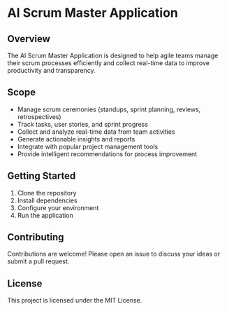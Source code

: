 # AI Scrum Master Application

## Overview
The AI Scrum Master Application is designed to help agile teams manage their scrum processes efficiently and collect real-time data to improve productivity and transparency.

## Scope
- Manage scrum ceremonies (standups, sprint planning, reviews, retrospectives)
- Track tasks, user stories, and sprint progress
- Collect and analyze real-time data from team activities
- Generate actionable insights and reports
- Integrate with popular project management tools
- Provide intelligent recommendations for process improvement

## Getting Started
1. Clone the repository
2. Install dependencies
3. Configure your environment
4. Run the application

## Contributing
Contributions are welcome! Please open an issue to discuss your ideas or submit a pull request.

## License
This project is licensed under the MIT License.
